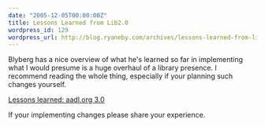 ```yaml
---
date: "2005-12-05T00:00:00Z"
title: Lessons Learned from Lib2.0
wordpress_id: 129
wordpress_url: http://blog.ryaneby.com/archives/lessons-learned-from-lib20/
---
```

Blyberg has a nice overview of what he's learned so far in implementing what I would presume is a huge overhaul of a library presence. I recommend reading the whole thing, especially if your planning such changes yourself.

<a href="http://www.blyberg.net/2005/12/04/lessons-learned-aadlorg-30/">Lessons learned: aadl.org 3.0</a>

If your implementing changes please share your experience.
